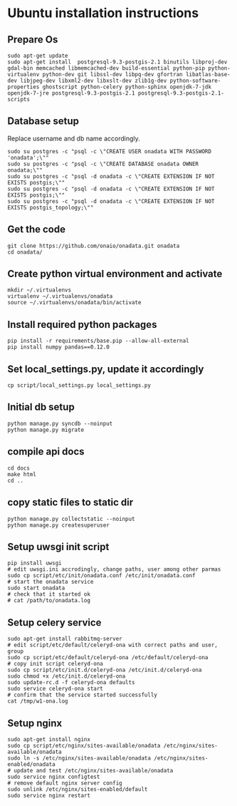# Ubuntu installation instructions
## Prepare Os

    sudo apt-get update
    sudo apt-get install  postgresql-9.3-postgis-2.1 binutils libproj-dev gdal-bin memcached libmemcached-dev build-essential python-pip python-virtualenv python-dev git libssl-dev libpq-dev gfortran libatlas-base-dev libjpeg-dev libxml2-dev libxslt-dev zlib1g-dev python-software-properties ghostscript python-celery python-sphinx openjdk-7-jdk openjdk-7-jre postgresql-9.3-postgis-2.1 postgresql-9.3-postgis-2.1-scripts

## Database setup
Replace username and db name accordingly.

    sudo su postgres -c "psql -c \"CREATE USER onadata WITH PASSWORD 'onadata';\""
    sudo su postgres -c "psql -c \"CREATE DATABASE onadata OWNER onadata;\""
    sudo su postgres -c "psql -d onadata -c \"CREATE EXTENSION IF NOT EXISTS postgis;\""
    sudo su postgres -c "psql -d onadata -c \"CREATE EXTENSION IF NOT EXISTS postgis;\""
    sudo su postgres -c "psql -d onadata -c \"CREATE EXTENSION IF NOT EXISTS postgis_topology;\""

## Get the code
    git clone https://github.com/onaio/onadata.git onadata
    cd onadata/

## Create python virtual environment and activate
    mkdir ~/.virtualenvs
    virtualenv ~/.virtualenvs/onadata
    source ~/.virtualenvs/onadata/bin/activate

## Install required python packages
    pip install -r requirements/base.pip --allow-all-external
    pip install numpy pandas==0.12.0

## Set local_settings.py, update it accordingly
    cp script/local_settings.py local_settings.py

## Initial db setup
    python manage.py syncdb --noinput
    python manage.py migrate

## compile api docs
    cd docs
    make html
    cd ..

## copy static files to static dir
    python manage.py collectstatic --noinput
    python manage.py createsuperuser

## Setup uwsgi init script
    pip install uwsgi
    # edit uwsgi.ini accrodingly, change paths, user among other parmas
    sudo cp script/etc/init/onadata.conf /etc/init/onadata.conf
    # start the onadata service
    sudo start onadata
    # check that it started ok
    # cat /path/to/onadata.log

## Setup celery service
    sudo apt-get install rabbitmq-server
    # edit script/etc/default/celeryd-ona with correct paths and user, group
    sudo cp script/etc/default/celeryd-ona /etc/default/celeryd-ona
    # copy init script celeryd-ona
    sudo cp script/etc/init.d/celeryd-ona /etc/init.d/celeryd-ona
    sudo chmod +x /etc/init.d/celeryd-ona
    sudo update-rc.d -f celeryd-ona defaults
    sudo service celeryd-ona start
    # confirm that the service started successfully
    cat /tmp/w1-ona.log

## Setup nginx
    sudo apt-get install nginx
    sudo cp script/etc/nginx/sites-available/onadata /etc/nginx/sites-available/onadata
    sudo ln -s /etc/nginx/sites-available/onadata /etc/nginx/sites-enabled/onadata
    # update and test /etc/nginx/sites-available/onadata
    sudo service nginx configtest
    # remove default nginx server config
    sudo unlink /etc/nginx/sites-enabled/default
    sudo service nginx restart

